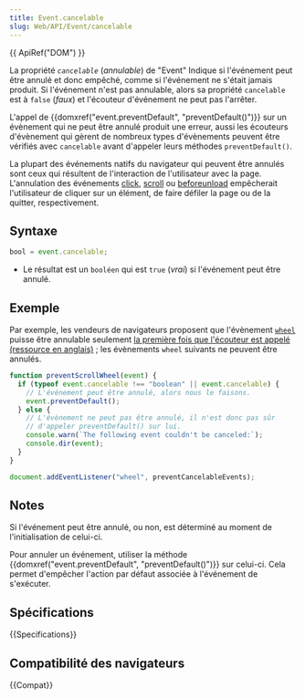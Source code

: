 ```yaml
---
title: Event.cancelable
slug: Web/API/Event/cancelable
---
```


{{ ApiRef("DOM") }}

La propriété _`cancelable`_ (_annulable_) de "Event" Indique si l'événement peut être annulé et donc empêché, comme si l'événement ne s'était jamais produit. Si l'événement n'est pas annulable, alors sa propriété `cancelable` est à `false` (_faux_) et l'écouteur d'événement ne peut pas l'arrêter.

L'appel de {{domxref("event.preventDefault", "preventDefault()")}} sur un évènement qui ne peut être annulé produit une erreur, aussi les écouteurs d'évènement qui gèrent de nombreux types d'évènements peuvent être vérifiés avec `cancelable` avant d'appeler leurs méthodes `preventDefault()`.

La plupart des événements natifs du navigateur qui peuvent être annulés sont ceux qui résultent de l'interaction de l'utilisateur avec la page. L'annulation des événements [click](/fr/docs/Web/API/Element/click_event), [scroll](/fr/docs/Web/API/Document/scroll_event) ou [beforeunload](/fr/docs/Web/API/Window/beforeunload_event) empêcherait l'utilisateur de cliquer sur un élément, de faire défiler la page ou de la quitter, respectivement.

## Syntaxe

```js
bool = event.cancelable;
```

- Le résultat est un `booléen` qui est `true` (_vrai_) si l'événement peut être annulé.

## Exemple

Par exemple, les vendeurs de navigateurs proposent que l'évènement [`wheel`](/fr/docs/Web/API/Element/wheel_event) puisse être annulable seulement [la première fois que l'écouteur est appelé (ressource en anglais)](https://github.com/WICG/interventions/issues/33)&nbsp;; les évènements `wheel` suivants ne peuvent être annulés.

```js
function preventScrollWheel(event) {
  if (typeof event.cancelable !== "boolean" || event.cancelable) {
    // L'événement peut être annulé, alors nous le faisons.
    event.preventDefault();
  } else {
    // L'évènement ne peut pas être annulé, il n'est donc pas sûr
    // d'appeler preventDefault() sur lui.
    console.warn(`The following event couldn't be canceled:`);
    console.dir(event);
  }
}

document.addEventListener("wheel", preventCancelableEvents);
```

## Notes

Si l'événement peut être annulé, ou non, est déterminé au moment de l'initialisation de celui-ci.

Pour annuler un événement, utiliser la méthode {{domxref("event.preventDefault", "preventDefault()")}} sur celui-ci. Cela permet d'empêcher l'action par défaut associée à l'événement de s'exécuter.

## Spécifications

{{Specifications}}

## Compatibilité des navigateurs

{{Compat}}

